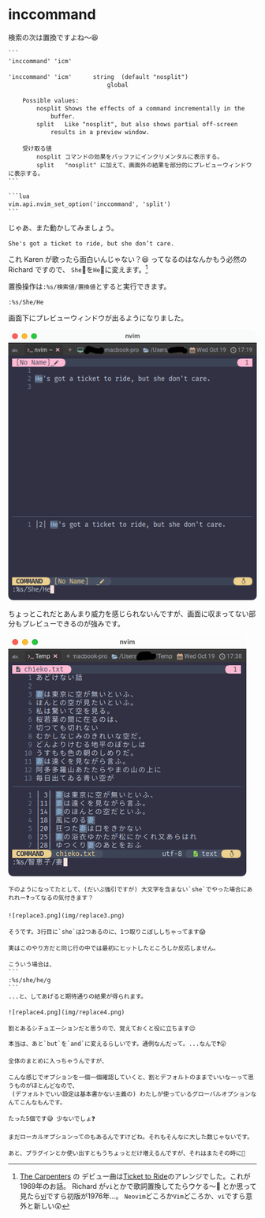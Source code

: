 # inccommand

検索の次は置換ですよね〜😆

~~~admonish info title=":h inccommand"
```
'inccommand' 'icm'

'inccommand' 'icm'	    string	(default "nosplit")
			                global

	Possible values:
		nosplit	Shows the effects of a command incrementally in the
			buffer.
		split	Like "nosplit", but also shows partial off-screen
			results in a preview window.

    受け取る値
        nosplit コマンドの効果をバッファにインクリメンタルに表示する。
        split   "nosplit" に加えて、画面外の結果を部分的にプレビューウィンドウに表示する。
```
~~~

~~~admonish example title="options.lua"
```lua
vim.api.nvim_set_option('inccommand', 'split')
```
~~~

じゃあ、また動かしてみましょう。

```admonish abstract title="文章例"
She's got a ticket to ride, but she don’t care.
```

これ Karen が歌ったら面白いんじゃない？😆 ってなるのはなんかもう必然の Richard ですので、
`She`👩を`He`👨に変えます。[^1]

置換操作は`:%s/検索値/置換値`とすると実行できます。

```
:%s/She/He
```

画面下にプレビューウィンドウが出るようになりました。

![replace1.png](img/replace1.png)

ちょっとこれだとあんまり威力を感じられないんですが、画面に収まってない部分もプレビューできるのが強みです。

![replace2.png](img/replace2.png)

~~~admonish tip
下のようになってたとして、(だいぶ強引ですが) 大文字を含まない`she`でやった場合にあれれー❓ってなるの気付きます？

![replace3.png](img/replace3.png)

そうです。3行目に`she`は2つあるのに、1つ取りこぼししちゃってます😱

実はこのやり方だと同じ行の中では最初にヒットしたところしか反応しません。

こういう場合は、
```
:%s/she/he/g
```
...と、してあげると期待通りの結果が得られます。

![replace4.png](img/replace4.png)

割とあるシチュエーションだと思うので、覚えておくと役に立ちます😉
~~~

```admonish question
本当は、あと`but`を`and`に変えるらしいです。通例なんだって。...なんで❓😮
```

```admonish success
全体のまとめに入っちゃうんですが、

こんな感じでオプションを一個一個確認していくと、割とデフォルトのままでいいなーって思うものがほとんどなので、
 (デフォルトでいい設定は基本書かない主義の) わたしが使っているグローバルオプションなんてこんなもんです。

たった5個です😅 少ないでしょ❓

まだローカルオプションってのもあるんですけどね。それもそんなに大した数じゃないです。

あと、プラグインとか使い出すともうちょっとだけ増えるんですが、それはまたその時に🤗
```

[^1]:[The Carpenters](http://www.richardandkarencarpenter.com/SN_TicketToRide.htm) の
デビュー曲は[Ticket to Ride](https://en.wikipedia.org/wiki/Ticket_to_Ride_(song))のアレンジでした。これが1969年のお話。
Richard が`vi`とかで歌詞置換してたらウケる〜🤣 とか思って見たら[vi](https://ja.wikipedia.org/wiki/Vi)ですら初版が1976年...。
`Neovim`どころか`Vim`どころか、`vi`ですら意外と新しい😲
